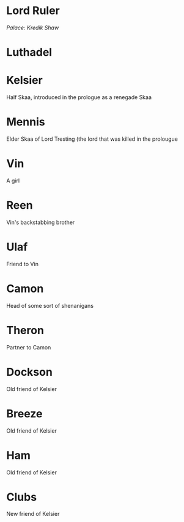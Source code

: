# Lord Ruler
_Palace: Kredik Shaw_  

# Luthadel

# Kelsier
Half Skaa, introduced in the prologue as a renegade Skaa

# Mennis
Elder Skaa of Lord Tresting (the lord that was killed in the prolougue

# Vin
A girl

# Reen
Vin's backstabbing brother

# Ulaf
Friend to Vin

# Camon
Head of some sort of shenanigans

# Theron
Partner to Camon

# Dockson
Old friend of Kelsier

# Breeze
Old friend of Kelsier

# Ham
Old friend of Kelsier

# Clubs
New friend of Kelsier
